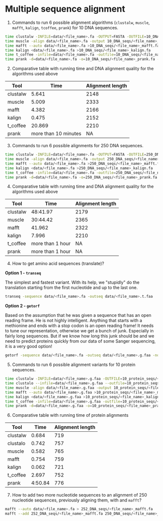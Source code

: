 # Multiple sequence alignment

1) Commands to run 6 possible alignment algorithms (`clustalw`, `muscle`, `mafft`, `kalign`, `tcoffee`, `prank`) for 10 DNA sequences.

```bash
time clustalw -INFILE=data/<file_name>.fa -OUTPUT=FASTA -OUTFILE=10_DNA_seqs/<file_name>.clustalw.fa
time muscle -align data/<file_name>.fa -output 10_DNA_seqs/<file_name>_muscle.fa
time mafft --auto data/<file_name>.fa >10_DNA_seqs/<file_name>_mafft.fa
time kalign <data/<file_name>.fa >10_DNA_seqs/<file_name>_kalign.fa
time t_coffee -infile=data/<file_name>.fa -outfile=10_DNA_seqs/<file_name>_tcoffee.fa -output=fasta_aln
time prank -d=data/<file_name>.fa -o=10_DNA_seqs/<file_name>_prank.fa -codon
```

2) Comparative table with running time and DNA alignment quality for the algorithms used above

|Tool|Time|Alignment length|
|----|----|----------------|
|clustalw|5.641|2148|
|muscle|5.009|2333|
|mafft|4.382|2166|
|kalign|0.475|2152|
|t_coffee|20.869|2210|
|prank|more than 10 minutes|NA|


3) Commands to run 6 possible alignments for 250 DNA sequences.

```bash
time clustalw -INFILE=data/<file_name>.fa -OUTPUT=FASTA -OUTFILE=250_DNA_seqs/<file_name>.clustalw.fa
time muscle -align data/<file_name>.fa -output 250_DNA_seqs/<file_name>_muscle.fa
time mafft --auto data/<file_name>.fa >250_DNA_seqs/<file_name>_mafft.fa
time kalign <data/<file_name>.fa >250_DNA_seqs/<file_name>_kalign.fa
time t_coffee -infile=data/<file_name>.fa -outfile=250_DNA_seqs/<file_name>_tcoffee.fa -output=fasta_aln
time prank -d=data/<file_name>.fa -o=250_DNA_seqs/<file_name>_prank.fa -codon
```

4) Comparative table with running time and DNA alignment quality for the algorithms used above

|Tool|Time|Alignment length|
|----|----|----------------|
|clustalw|48:41.97|2179|
|muscle|30:44.42|2365|
|mafft|41.962|2322|
|kalign|7.996|2210|
|t_coffee|more than 1 hour|NA|
|prank|more than 1 hour|NA|

4) How to get amino acid sequences (translate)?

**Option 1 - `transeq`**

The simplest and fastest variant. With its help, we "stupidly" do the translation starting from the first nucleotide and up to the last one.

```bash
transeq -sequence data/<file_name>.fa -outseq data/<file_name>.t.faa
```

**Option 2 - `getorf`**

Based on the assumption that he was given a sequence that has an open reading frame.
He is not highly intelligent.
Anything that starts with a methionine and ends with a stop codon is an open reading frame!
It needs to tune our representation, otherwise we get a bunch of junk. Especially in fairly long sequences.
But if we know how long this junk should be and we need to predict proteins quickly from our data of some Sanger sequencing, it is a very good option!

```bash
getorf -sequence data/<file_name>.fa -outseq data/<file_name>.g.faa -noreverse -minsize 500
```

5) Commands to run 6 possible alignment variants for 10 protein sequences.

```bash
time clustalw -INFILE=data/<file_name>.g.faa -OUTFILE=10_protein_seqs/<file_name>.clustalw.faa -OUTPUT=FASTA -TYPE=protein
time clustalo --infile=data/<file_name>.g.faa --outfile=10_protein_seqs/<file_name>.clustalo.faa --verbose
time muscle -align data/<file_name>.g.faa -output 10_protein_seqs/<file_name>_muscle.faa
time mafft --auto data/<file_name>.g.faa >10_protein_seqs/<file_name>_mafft.fa
time kalign <data/<file_name>.g.faa >10_protein_seqs/<file_name>_kalign.faa
time t_coffee -infile=data/<file_name>.g.faa -outfile=10_protein_seqs/<file_name>_tcoffee.faa -output=fasta_aln
time prank -d=data/<file_name>.g.faa -o=10_protein_seqs/<file_name>_prank.faa
```

6) Comparative table with running time of protein alignments


|Tool|Time|Alignment length|
|----|----|----------------|
|clustalw|0.684|719|
|clustalo|0.742|757|
|muscle|0.582|765|
|mafft|0.754|759|
|kalign|0.062|721|
|t_coffee|2.697|752|
|prank|4:50.84|776|

7) How to add two more nucleotide sequences to an alignment of 250 nucleotide sequences, previously aligning them, with and `mafft`?

```bash
mafft --auto data/<file_name>.fa > 252_DNA_seqs/<file_name>_mafft.fa
mafft --add 252_DNA_seqs/<file_name>_mafft.fa 250_DNA_seqs/<file_name>_mafft.fa > 252_DNA_seqs/<file_name>_mafft.fa
```
